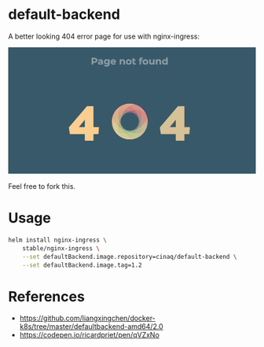default-backend
==

A better looking 404 error page for use with nginx-ingress:

![Screenshot](https://github.com/cinaq/default-backend/raw/master/screenshot.png)

Feel free to fork this.

Usage
==

```bash
helm install nginx-ingress \
    stable/nginx-ingress \
    --set defaultBackend.image.repository=cinaq/default-backend \
    --set defaultBackend.image.tag=1.2
```

References
===

* https://github.com/liangxingchen/docker-k8s/tree/master/defaultbackend-amd64/2.0
* https://codepen.io/ricardpriet/pen/qVZxNo

